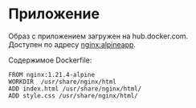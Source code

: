 # Приложение  
Образ с приложением загружен на hub.docker.com.   
Доступен по адресу [nginx:alpineapp](https://hub.docker.com/r/alsxs/nginx).  
  
Содержимое Dockerfile:
```shell
FROM nginx:1.21.4-alpine
WORKDIR  /usr/share/nginx/html
ADD index.html /usr/share/nginx/html/
ADD style.css /usr/share/nginx/html/
```